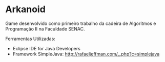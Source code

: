 # Arkanoid
Game desenvolvido como primeiro trabalho da cadeira de Algoritmos e Programação II na Faculdade SENAC.

Ferramentas Utilizadas:
- Eclipse IDE for Java Developers
- Framework SimpleJava: http://rafaeljeffman.com/_.php?c=simplejava
